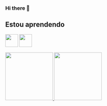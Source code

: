 ### Hi there 👋

## Estou aprendendo

<img src="https://cdn.jsdelivr.net/gh/devicons/devicon/icons/csharp/csharp-original.svg" width="40" height="40"/> <img src="https://cdn.jsdelivr.net/gh/devicons/devicon/icons/microsoftsqlserver/microsoftsqlserver-plain.svg" width="40" height="40"/>

<div>
<a href="https://github.com/RafaBittencourt">
<img height="150em" src="https://github-readme-stats.vercel.app/api/top-langs/?username=RafaBittencourt&layout=compact&langs_count=7&theme=dracula"/>
<img height="150em" src="https://github-readme-stats.vercel.app/api?username=RafaBittencourt&show_icons=true&theme=dracula&include_all_commits=true&count_private=true"/>
</div>
